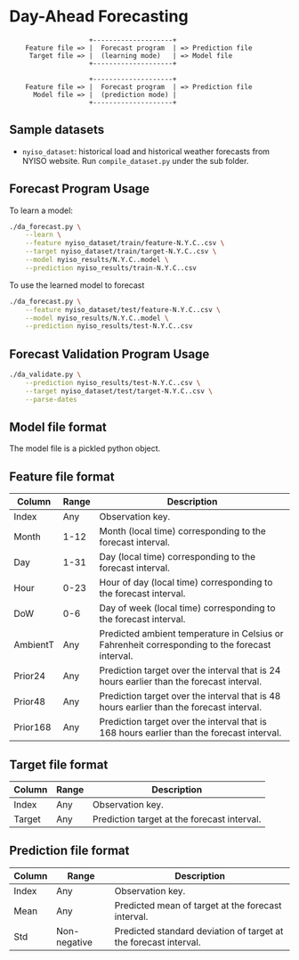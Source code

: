 # Day-Ahead Forecasting

```
                    +--------------------+
    Feature file => |  Forecast program  | => Prediction file
     Target file => |  (learning mode)   | => Model file
                    +--------------------+

                    +--------------------+
    Feature file => |  Forecast program  | => Prediction file
      Model file => |  (prediction mode) |
                    +--------------------+
```

## Sample datasets

* `nyiso_dataset`: historical load and historical weather forecasts from NYISO
  website. Run `compile_dataset.py` under the sub folder.

## Forecast Program Usage

To learn a model:

```sh
./da_forecast.py \
    --learn \
    --feature nyiso_dataset/train/feature-N.Y.C..csv \
    --target nyiso_dataset/train/target-N.Y.C..csv \
    --model nyiso_results/N.Y.C..model \
    --prediction nyiso_results/train-N.Y.C..csv
```

To use the learned model to forecast

```sh
./da_forecast.py \
    --feature nyiso_dataset/test/feature-N.Y.C..csv \
    --model nyiso_results/N.Y.C..model \
    --prediction nyiso_results/test-N.Y.C..csv
```

## Forecast Validation Program Usage

```sh
./da_validate.py \
    --prediction nyiso_results/test-N.Y.C..csv \
    --target nyiso_dataset/test/target-N.Y.C..csv \
    --parse-dates
```

## Model file format

The model file is a pickled python object.

## Feature file format

| Column   | Range | Description                                                                                    |
|----------|-------|------------------------------------------------------------------------------------------------|
| Index    | Any   | Observation key.                                                                               |
| Month    | 1-12  | Month (local time) corresponding to the forecast interval.                                     |
| Day      | 1-31  | Day (local time) corresponding to the forecast interval.                                       |
| Hour     | 0-23  | Hour of day (local time) corresponding to the forecast interval.                               |
| DoW      | 0-6   | Day of week (local time) corresponding to the forecast interval.                               |
| AmbientT | Any   | Predicted ambient temperature in Celsius or Fahrenheit corresponding to the forecast interval. |
| Prior24  | Any   | Prediction target over the interval that is 24 hours earlier than the forecast interval.       |
| Prior48  | Any   | Prediction target over the interval that is 48 hours earlier than the forecast interval.       |
| Prior168 | Any   | Prediction target over the interval that is 168 hours earlier than the forecast interval.      |

## Target file format

| Column | Range | Description                                 |
|--------|-------|---------------------------------------------|
| Index  | Any   | Observation key.                            |
| Target | Any   | Prediction target at the forecast interval. |

## Prediction file format

| Column | Range        | Description                                                      |
|--------|--------------|------------------------------------------------------------------|
| Index  | Any          | Observation key.                                                 |
| Mean   | Any          | Predicted mean of target at the forecast interval.               |
| Std    | Non-negative | Predicted standard deviation of target at the forecast interval. |
